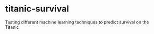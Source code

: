 # titanic-survival
Testing different machine learning techniques to predict survival on the Titanic
